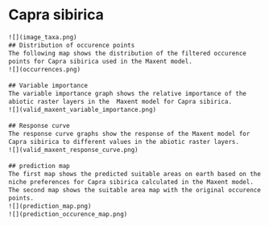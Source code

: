 # Capra sibirica 
    ![](image_taxa.png) 
    ## Distribution of occurence points 
    The following map shows the distribution of the filtered occurence points for Capra sibirica used in the Maxent model. 
    ![](occurrences.png)
    
    ## Variable importance 
    The variable importance graph shows the relative importance of the abiotic raster layers in the  Maxent model for Capra sibirica. 
    ![](valid_maxent_variable_importance.png)
    
    ## Response curve 
    The response curve graphs show the response of the Maxent model for Capra sibirica to different values in the abiotic raster layers. 
    ![](valid_maxent_response_curve.png)
    
    ## prediction map 
    The first map shows the predicted suitable areas on earth based on the niche preferences for Capra sibirica calculated in the Maxent model. The second map shows the suitable area map with the original occurence points. 
    ![](prediction_map.png)
    ![](prediction_occurence_map.png)
    
